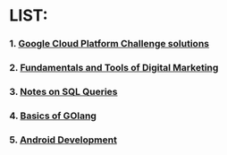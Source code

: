 # LIST:

###  1. [Google Cloud Platform Challenge solutions](https://github.com/prateek-code-22/Blogs/blob/master/Google%20Cloud%20Platform/track_info.md)


###  2. [Fundamentals and Tools of Digital Marketing](https://github.com/prateek-code-22/Blogs/tree/master/Digital%20Marketing)


###  3. [Notes on SQL Queries](https://github.com/prateek-code-22/Blogs/tree/master/SQL)


###  4. [Basics of GOlang](https://github.com/prateek-code-22/Blogs/blob/master/Programming%20blogs/GO)


###  5. [Android Development](https://github.com/prateek-code-22/Blogs/tree/master/Android%20development) 
